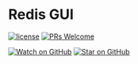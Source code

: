 # Redis GUI

[![license](https://img.shields.io/github/license/mashape/apistatus.svg?style=flat-square)](LICENSE)
[![PRs Welcome](https://img.shields.io/badge/PRs-welcome-brightgreen.svg?style=flat-square)](http://makeapullrequest.com)

[![Watch on GitHub](https://img.shields.io/github/watchers/ezhivitsa/redis-gui.svg?style=social&label=Watch)](https://github.com/ezhivitsa/redis-gui/watchers)
[![Star on GitHub](https://img.shields.io/github/stars/ezhivitsa/redis-gui.svg?style=social&label=Stars)](https://github.com/ezhivitsa/redis-gui/stargazers)
